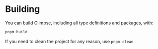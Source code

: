 # Building

You can build Glimpse, including all type definitions and packages, with:

```bash
pnpm build
```

If you need to clean the project for any reason, use `pnpm clean`.
